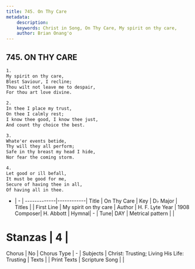 ```yaml
---
title: 745. On Thy Care
metadata:
    description: 
    keywords: Christ in Song, On Thy Care, My spirit on thy care, 
    author: Brian Onang'o
---
```



## 745. ON THY CARE

```txt
1.
My spirit on thy care,
Blest Saviour, I recline;
Thou wilt not leave me to despair,
For thou art love divine.

2.
In thee I place my trust,
On thee I calmly rest;
I know thee good, I know thee just,
And count thy choice the best.

3.
Whate'er events betide,
Thy will they all perform;
Safe in thy breast my head I hide,
Nor fear the coming storm.

4.
Let good or ill befall,
It must be good for me,
Secure of having thee in all,
Of having all in thee.
```

- |   -  |
-------------|------------|
Title | On Thy Care |
Key | D♭ Major |
Titles |  |
First Line | My spirit on thy care |
Author | H. F. Lyte
Year | 1908
Composer| H. Abbott |
Hymnal|  - |
Tune| DAY |
Metrical pattern | |
# Stanzas | 4 |
Chorus | No |
Chorus Type | - |
Subjects | Christ: Trusting; Living His Life: Trusting |
Texts |  |
Print Texts | 
Scripture Song |  |
  

